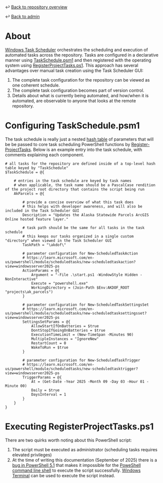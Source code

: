 ↩️ [Back to repository overview](../../README.md)

↩️ [Back to admin](../README.md)

# About

[Windows Task Scheduler](https://learn.microsoft.com/en-us/windows/win32/taskschd/task-scheduler-start-page) orchestrates the scheduling and execution of automated tasks across the repository. Tasks are configured in a declarative manner using [TaskSchedule.psm1](TaskSchedule.psm1) and then registered with the operating system using [RegisterProjectTasks.ps1](RegisterProjectTasks.ps1). This approach has several advantages over manual task creation using the Task Scheduler GUI:
1. The complete task configuration for the repository can be viewed as one coherent schedule.
2. The complete task configuration becomes part of version control.
3. Details about what is currently being automated, and how/when it is automated, are observable to anyone that looks at the remote repository. 

# Configuring TaskSchedule.psm1

The task schedule is really just a nested [hash table](https://learn.microsoft.com/en-us/powershell/module/microsoft.powershell.core/about/about_hash_tables?view=powershell-7.5) of parameters that will be be passed to core task scheduling PowerShell functions by [Register-ProjectTasks](RegisterProjectTasks.ps1#L3). Below is an example entry into the task schedule, with comments explaining each component. 

```
# all tasks for the repository are defined inside of a top-level hash table keyed by "TaskSchedule"
$TaskSchedule = @{

    # entries in the task schedule are keyed by task names
    # when applicable, the task name should be a PascalCase rendition of the project root directory that contains the script being run
    AkParcels = @{

        # provide a concise overview of what this task does
        # this helps with developer awareness, and will also be included in the Task Scheduler GUI
        Description = "Updates the Alaska Statewide Parcels ArcGIS Online hosted feature layer."

        # task path should be the same for all tasks in the task schedule
        # this keeps our tasks organized in a single custom "directory" when viewed in the Task Scheduler GUI
        TaskPath = "\akdof\"

        # parameter configuration for New-ScheduledTaskAction
        # https://learn.microsoft.com/en-us/powershell/module/scheduledtasks/new-scheduledtaskaction?view=windowsserver2025-ps
        ActionParams = @{
            Argument = "-File .\start.ps1 -WindowStyle Hidden -NonInteractive"
            Execute = "powershell.exe"
            WorkingDirectory = (Join-Path $Env:AKDOF_ROOT "projects\ak_parcels")
        }

        # parameter configuration for New-ScheduledTaskSettingsSet
        # https://learn.microsoft.com/en-us/powershell/module/scheduledtasks/new-scheduledtasksettingsset?view=windowsserver2025-ps
        SettingsSetParams = @{
            AllowStartIfOnBatteries = $true
            DontStopIfGoingOnBatteries = $true
            ExecutionTimeLimit = (New-TimeSpan -Minutes 90)
            MultipleInstances = "IgnoreNew"
            RestartCount = 0
            WakeToRun = $true
        }

        # parameter configuration for New-ScheduledTaskTrigger
        # https://learn.microsoft.com/en-us/powershell/module/scheduledtasks/new-scheduledtasktrigger?view=windowsserver2025-ps
        TriggerParams = @{
            At = (Get-Date -Year 2025 -Month 09 -Day 03 -Hour 01 -Minute 00)
            Daily = $true
            DaysInterval = 1
        }
    }
}
```

# Executing RegisterProjectTasks.ps1

There are two quirks worth noting about this PowerShell script:
1. The script must be executed as administrator (scheduling tasks requires elevated privileges) 
2. At the time of writing this documentation (September of 2025) there is a [bug in PowerShell 5.1](https://superuser.com/questions/1885304/powershell-exe-does-not-prompt-for-credentials) that makes it impossible for the [PoweShell command line shell](https://learn.microsoft.com/en-us/powershell/scripting/overview?view=powershell-7.5#command-line-shell) to execute the script successfully. [Windows Terminal](https://learn.microsoft.com/en-us/windows/terminal/) can be used to execute the script instead.  